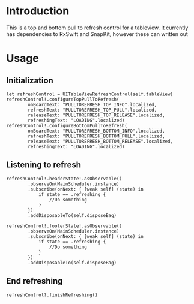 # Introduction
This is a top and bottom pull to refresh control for a tableview. 
It currently has dependencies to RxSwift and SnapKit, however these can written out

# Usage

## Initialization

```
let refreshControl = UITableViewRefreshControl(self.tableView)
refreshControl!.configureTopPullToRefresh(
        onBoardText: "PULLTOREFRESH_TOP_INFO".localized,
        refreshText: "PULLTOREFRESH_TOP_PULL".localized,
        releaseText: "PULLTOREFRESH_TOP_RELEASE".localized,
        refreshingText: "LOADING".localized)
refreshControl!.configureBottomPullToRefresh(
        onBoardText: "PULLTOREFRESH_BOTTOM_INFO".localized,
        refreshText: "PULLTOREFRESH_BOTTOM_PULL".localized,
        releaseText: "PULLTOREFRESH_BOTTOM_RELEASE".localized,
        refreshingText: "LOADING".localized)
```

## Listening to refresh

```
refreshControl!.headerState!.asObservable()
        .observeOn(MainScheduler.instance)
        .subscribe(onNext: { [weak self] (state) in
            if state == .refreshing {
                //Do something
            }
        })
        .addDisposableTo(self.disposeBag)

refreshControl!.footerState!.asObservable()
        .observeOn(MainScheduler.instance)
        .subscribe(onNext: { [weak self] (state) in
            if state == .refreshing {
                //Do something
            }
        })
        .addDisposableTo(self.disposeBag)
```

## End refreshing
      
```
refreshControl?.finishRefreshing()
```
